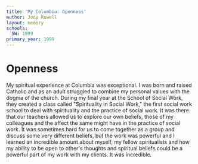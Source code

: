 ```yaml
---
title: 'My Columbia: Openness'
author: Jody Rowell
layout: memory
schools:
  SW: 1999
primary_year: 1999
---
```

# Openness

My spiritual experience at Columbia was exceptional.  I was born and raised Catholic and as an adult struggled to combine my personal values with the dogma of the church. During my final year at the School of Social Work, they created a class called "Spirituality in Social Work," the first social work school to deal with spirituality and the practice of social work.  It was there that our teachers allowed us to explore our own beliefs, those of my colleagues and the affect the same might have in the practice of social work.  It was sometimes hard for us to come together as a group and discuss some very different beliefs, but the work was powerful and I learned an incredible amount about myself, my fellow spiritualists and how my ability to be open to other's thoughts and spiritual beliefs could be a powerful part of my work with my clients.  It was incredible.
